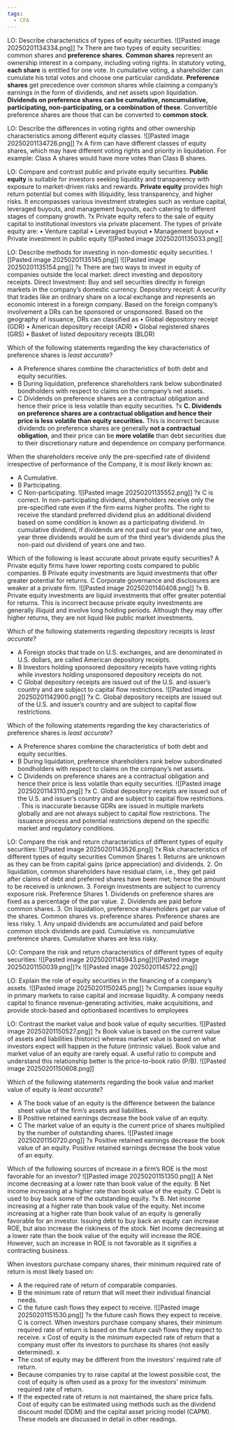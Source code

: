 ```yaml
---
tags:
  - CFA
---
```


LO: Describe characteristics of types of equity securities. 
![[Pasted image 20250201134334.png]]
?x
There are two types of equity securities: common shares and **preference shares**. 
**Common shares** represent an ownership interest in a company, including voting rights. In statutory voting, **each share** is entitled for one vote. In cumulative voting, a shareholder can cumulate his total votes and choose one particular candidate. 
**Preference shares** get precedence over common shares while claiming a company’s earnings in the form of dividends, and net assets upon liquidation. **Dividends on preference shares can be cumulative, noncumulative, participating, non-participating, or a combination of these**. Convertible preference shares are those that can be converted to **common stock**.


LO: Describe the differences in voting rights and other ownership characteristics among different equity classes.
![[Pasted image 20250201134726.png]]
?x
A firm can have different classes of equity shares, which may have different voting rights and priority in liquidation. For example: Class A shares would have more votes than Class B shares.


LO: Compare and contrast public and private equity securities.
**Public equity** is suitable for investors seeking liquidity and transparency with exposure to market-driven risks and rewards.
**Private equity** provides high return potential but comes with illiquidity, less transparency, and higher risks. It encompasses various investment strategies such as venture capital, leveraged buyouts, and management buyouts, each catering to different stages of company growth.
?x
Private equity refers to the sale of equity capital to institutional investors via private placement. The types of private equity are: 
• Venture capital 
• Leveraged buyout 
• Management buyout 
• Private investment in public equity
![[Pasted image 20250201135033.png]]


LO: Describe methods for investing in non-domestic equity securities.
![[Pasted image 20250201135145.png]]
![[Pasted image 20250201135154.png]]
?x
There are two ways to invest in equity of companies outside the local market: direct investing and
depository receipts.
Direct Investment: Buy and sell securities directly in foreign markets in the company’s domestic
currency. 
Depository receipt: A security that trades like an ordinary share on a local exchange and represents an economic interest in a foreign company. Based on the foreign company’s involvement a DRs can be sponsored or unsponsored. Based on the geography of issuance, DRs can classified as • Global depository receipt (GDR) • American depository receipt (ADR) • Global registered shares (GRS) • Basket of listed depository receipts (BLDR)


Which of the following statements regarding the key characteristics of preference shares is _least accurate_?
- A     Preference shares combine the characteristics of both debt and equity securities.
- B    During liquidation, preference shareholders rank below subordinated bondholders with respect to claims on the company’s net assets.
- C    Dividends on preference shares are a contractual obligation and hence their price is less volatile than equity securities.
?x
**C. Dividends on preference shares are a contractual obligation and hence their price is less volatile than equity securities.**
This is incorrect because dividends on preference shares are generally **not a contractual obligation**, and their price can be **more volatile** than debt securities due to their discretionary nature and dependence on company performance.

When the shareholders receive only the pre-specified rate of dividend irrespective of performance of the Company, it is _most likely_ known as:
- A    Cumulative.
- B    Participating.
- C Non-participating.
![[Pasted image 20250201135552.png]]
?x
C is correct. In non-participating dividend, shareholders receive only the pre-specified rate even if the firm earns higher profits. The right to receive the standard preferred dividend plus an additional dividend based on some condition is known as a participating dividend. In cumulative dividend, if dividends are not paid out for year one and two, year three dividends would be sum of the third year’s dividends plus the non-paid out dividend of years one and two.



Which of the following is least accurate about private equity securities?
A Private equity firms have lower reporting costs compared to public companies.
B Private equity investments are liquid investments that offer greater potential for returns.
C Corporate governance and disclosures are weaker at a private firm.
![[Pasted image 20250201140408.png]]
?x
B. Private equity investments are liquid investments that offer greater potential for returns.
This is incorrect because private equity investments are generally illiquid and involve long holding periods. Although they may offer higher returns, they are not liquid like public market investments.

Which of the following statements regarding depository receipts is _least accurate_?
- A Foreign stocks that trade on U.S. exchanges, and are denominated in U.S. dollars, are called American depository receipts.
- B Investors holding sponsored depository receipts have voting rights while investors holding unsponsored depository receipts do not.
- C   Global depository receipts are issued out of the U.S. and issuer’s country and are subject to capital flow restrictions.
![[Pasted image 20250201142900.png]]
?x
C. Global depository receipts are issued out of the U.S. and issuer’s country and are subject to capital flow restrictions.



Which of the following statements regarding the key characteristics of preference shares is _least accurate_?
- A   Preference shares combine the characteristics of both debt and equity securities.
- B    During liquidation, preference shareholders rank below subordinated bondholders with respect to claims on the company’s net assets.
- C    Dividends on preference shares are a contractual obligation and hence their price is less volatile than equity securities.
![[Pasted image 20250201143110.png]]
?x
C. Global depository receipts are issued out of the U.S. and issuer’s country and are subject to capital flow restrictions.
.
This is inaccurate because GDRs are issued in multiple markets globally and are not always subject to capital flow restrictions. The issuance process and potential restrictions depend on the specific market and regulatory conditions.



LO: Compare the risk and return characteristics of different types of equity securities: 
![[Pasted image 20250201143526.png]]
?x
Risk characteristics of different types of equity securities Common Shares 1. Returns are unknown as they can be from capital gains (price appreciation) and dividends. 2. On liquidation, common shareholders have residual claim, i.e., they get paid after claims of debt and preferred shares have been met; hence the amount to be received is unknown. 3. Foreign investments are subject to currency exposure risk. Preference Shares 1. Dividends on preference shares are fixed as a percentage of the par value. 2. Dividends are paid before common shares. 3. On liquidation, preference shareholders get par value of the shares. Common shares vs. preference shares. Preference shares are less risky. 1. Any unpaid dividends are accumulated and paid before common stock dividends are paid. Cumulative vs. noncumulative preference shares. Cumulative shares are less risky.


LO: Compare the risk and return characteristics of different types of equity securities:
![[Pasted image 20250201145943.png]]![[Pasted image 20250201150039.png]]?x
![[Pasted image 20250201145722.png]]

LO: Explain the role of equity securities in the financing of a company’s assets. 
![[Pasted image 20250201150245.png]]
?x
Companies issue equity in primary markets to raise capital and increase liquidity. A company needs capital to finance revenue-generating activities, make acquisitions, and provide stock-based and optionbased incentives to employees


LO: Contrast the market value and book value of equity securities.
![[Pasted image 20250201150527.png]]
?x
Book value is based on the current value of assets and liabilities (historic) whereas market value is based on what investors expect will happen in the future (intrinsic value). Book value and market value
of an equity are rarely equal. A useful ratio to compute and understand this relationship better is the price-to-book ratio (P/B).
![[Pasted image 20250201150608.png]]



Which of the following statements regarding the book value and market value of equity is _least accurate_?
- A The book value of an equity is the difference between the balance sheet value of the firm’s assets and liabilities.
- B  Positive retained earnings decrease the book value of an equity.
- C  The market value of an equity is the current price of shares multiplied by the number of outstanding shares.
![[Pasted image 20250201150720.png]]
?x
Positive retained earnings decrease the book value of an equity.
Positive retained earnings decrease the book value of an equity.

Which of the following sources of increase in a firm’s ROE is the most favorable for an investor?
![[Pasted image 20250201151350.png]]
A Net income decreasing at a lower rate than book value of the equity.
B Net income increasing at a higher rate than book value of the equity.
C Debt is used to buy back some of the outstanding equity.
?x
B.  Net income increasing at a higher rate than book value of the equity.
Net income increasing at a higher rate than book value of an equity is generally favorable for an investor. Issuing debt to buy back an equity can increase ROE, but also increase the riskiness of the stock. Net income decreasing at a lower rate than the book value of the equity will increase the ROE. However, such an increase in ROE is not favorable as it signifies a contracting business.



When investors purchase company shares, their minimum required rate of return is most likely based on:
- A    the required rate of return of comparable companies.
- B    the minimum rate of return that will meet their individual financial needs.
- C    the future cash flows they expect to receive.
![[Pasted image 20250201151530.png]]
?x
the future cash flows they expect to receive.
C is correct. When investors purchase company shares, their minimum required rate of return is based on the future cash flows they expect to receive.
x
Cost of equity is the minimum expected rate of return that a company must offer its investors to purchase its shares (not easily determined).
x
- The cost of equity may be different from the investors’ required rate of return.
- Because companies try to raise capital at the lowest possible cost, the cost of equity is often used as a proxy for the investors’ minimum required rate of return.
- If the expected rate of return is not maintained, the share price falls.
Cost of equity can be estimated using methods such as the dividend discount model (DDM) and the capital asset pricing model (CAPM). These models are discussed in detail in other readings.